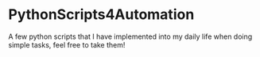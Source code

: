 # PythonScripts4Automation
A few python scripts that I have implemented into my daily life when doing simple tasks, feel free to take them!
